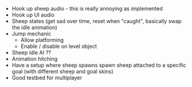* Hook up sheep audio - this is really annoying as implemented
* Hook up UI audio
* Sheep states (get sad over time, reset when "caught", basically swap the idle animation)
* Jump mechanic
  * Allow platforming
  * Enable / disable on level object
* Sheep idle AI ??
* Animation hitching
* Have a setup where sheep spawns spawn sheep attached to a specific goal (with different sheep and goal skins)
* Good testbed for multiplayer
